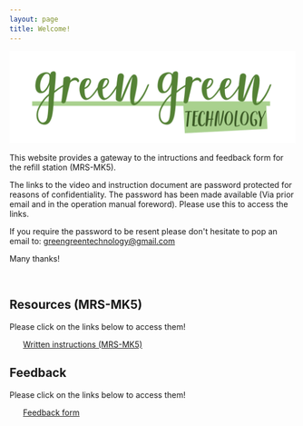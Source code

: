 ```yaml
---
layout: page
title: Welcome!
---
```


[![logoPicture](images/green_green_technology_logo_v1.png)]()


This website provides a gateway to the intructions and feedback form for the refill station (MRS-MK5).

The links to the video and instruction document are password protected for reasons of confidentiality. The password has been made available (Via prior email and in the operation manual foreword). Please use this to access the links.

If you require the password to be resent please don't hesitate to pop an email to: [greengreentechnology@gmail.com](mailtto:greengreentechnology@gmail.com)

Many thanks!

<!--Comment: Paragrpah spacing-->

<br>

<div id="resourcesPanel" class="container p-3 my-3 bg-primary">
<h2>Resources (MRS-MK5)</h2> 
  <p>Please click on the links below to access them!</p>
<ul class="list-group">
  <a href="https://jstrieb.github.io/link-lock/#eyJ2IjoiMC4wLjEiLCJlIjoicEI5NjJOS0tSK3RrUEo0NmljM2NkQmFlQW0xdkVFTjBGNHdYUUxHM2VES1FQZDZiRVk2dGdBYngvVHdBM0tvVnV4US9BTkVmc0ZVVElGbmtUb2JkOHdEQXMrRElNaWlCRjd1YmpNMUhsQ2R4QnJ4amZCUU90ZnhVRlJOQ0ExcVZUbnM9IiwiaCI6IlBhc3N3b3JkIGlzIHByb3ZpZGVkIHZpYSBlbWFpbCBvciBpbiB0aGUgb3BlcmF0aW9uIG1hbnVhbCBmb3IgdGhlIHJlZmlsbCBzdGF0aW9uIiwiaSI6InRaU0RjRjllRmJ6amg2cTAifQ==" target="_blank" class="list-group-item list-group-item-action">Written instructions (MRS-MK5)</a>
</ul>
</div>


<div id="resourcesPanel" class="container p-3 my-3 bg-primary">
<h2>Feedback</h2> 
  <p>Please click on the links below to access them!</p>
<ul class="list-group">
  <a href="https://forms.gle/fnGcoFX5Y7wbEVjX7" target="_blank" class="list-group-item list-group-item-action">Feedback form</a>
</ul>
</div>


<!--Comment: Paragrpah spacing-->
<br>
<br>
